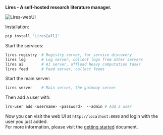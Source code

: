 **Lires - A self-hosted research literature manager.**

![Lires-webUI](https://limengxun-imagebed.oss-cn-wuhan-lr.aliyuncs.com/lires_v1.6.1.png)


Installation:  
```bash
pip install 'Lires[all]'
```

Start the services:  
```bash
lires registry  # Registry server, for service discovery
lires log       # Log server, collect logs from other servers
lires ai        # AI server, offload heavy computation tasks
lires feed      # Feed server, collect feeds
```

Start the main server:  
```bash
lires server    # Main server, the gateway server
```

Then add a user with:  
```bash
lrs-user add <username> <password>  --admin # Add a user
```

Now you can visit the web UI at `http://localhost:8080` and login with the user you just added.  
For more information, please visit the [getting started](./docs/gettingStarted.md#getting-started) document.
